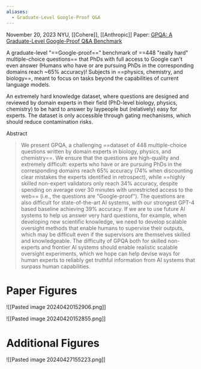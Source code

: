 ```yaml
---
aliases:
  - Graduate-Level Google-Proof Q&A
---
```

November 20, 2023
NYU, [[Cohere]], [[Anthropic]]
Paper: [GPQA: A Graduate-Level Google-Proof Q&A Benchmark](https://arxiv.org/abs/2311.12022)

A graduate-level "==Google-proof==" benchmark of ==448 "really hard" multiple-choice questions== that PhDs with full access to Google can't even answer (Humans who have or are pursuing PhDs in the corresponding domains reach ~65% accuracy)! Subjects in ==physics, chemistry, and biology==, meant to focus on tasks beyond the capabilities of current language models.

An extremely hard knowledge dataset, where questions are designed and reviewed by domain experts in their field (PhD-level biology, physics, chemistry) to be hard to answer by laypeople but (relatively) easy for experts. The dataset is only accessible through gating mechanisms, which should reduce contamination risks.

Abstract
> We present GPQA, a challenging ==dataset of 448 multiple-choice questions written by domain experts in biology, physics, and chemistry==. We ensure that the questions are high-quality and extremely difficult: experts who have or are pursuing PhDs in the corresponding domains reach 65% accuracy (74% when discounting clear mistakes the experts identified in retrospect), while ==highly skilled non-expert validators only reach 34% accuracy, despite spending on average over 30 minutes with unrestricted access to the web== (i.e., the questions are "Google-proof"). The questions are also difficult for state-of-the-art AI systems, with our strongest GPT-4 based baseline achieving 39% accuracy. If we are to use future AI systems to help us answer very hard questions, for example, when developing new scientific knowledge, we need to develop scalable oversight methods that enable humans to supervise their outputs, which may be difficult even if the supervisors are themselves skilled and knowledgeable. The difficulty of GPQA both for skilled non-experts and frontier AI systems should enable realistic scalable oversight experiments, which we hope can help devise ways for human experts to reliably get truthful information from AI systems that surpass human capabilities.

# Paper Figures

![[Pasted image 20240420152906.png]]

![[Pasted image 20240420152855.png]]
# Additional Figures

![[Pasted image 20240427155223.png]]